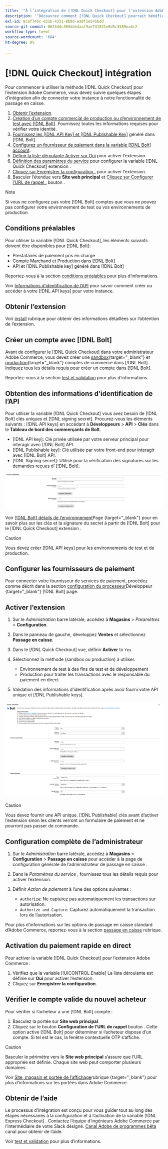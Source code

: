 ```yaml
---
title: '"À l’intégration de [!DNL Quick Checkout] pour l’extension Adobe Commerce"'
description: '"Découvrez comment [!DNL Quick Checkout] pourrait bénéficier à votre instance Adobe Commerce et comment intégrer et configurer l’extension avec succès."'
exl-id: 8caf746c-e31b-4331-8b0d-ea0f1e545bdd
source-git-commit: 0624ddc369ddedaaf9ae741831e0d5c5589ea4c2
workflow-type: tm+mt
source-wordcount: '684'
ht-degree: 0%

---
```


# [!DNL Quick Checkout] intégration

Pour commencer à utiliser la méthode [!DNL Quick Checkout] pour l’extension Adobe Commerce, vous devez suivre quelques étapes d’intégration afin de connecter votre instance à notre fonctionnalité de passage en caisse.

1. [Obtenir l’extension](#get-extension).
1. [Création d’un compte commercial de production ou d’environnement de test avec [!DNL Bolt]](#create-account-with-bolt). Fournissez toutes les informations requises pour vérifier votre identité.
1. [Fournissez les [!DNL API Key] et [!DNL Publishable Key]](#obtain-api-credentials) généré dans [!DNL Bolt].
1. [Configurez un fournisseur de paiement dans la variable [!DNL Bolt] account](#configure-payment-providers).
1. [Définir la liste déroulante Activer sur Oui](#enable-extension) pour activer l’extension.
1. [Définition des paramètres du service](#complete-admin-configuration) pour configurer la variable [!DNL Quick Checkout] extension .
1. [Cliquez sur Enregistrer la configuration .](#enable-live-quick-checkout) pour activer l’extension.
1. Basculer l’étendue vers **Site web principal** et [Cliquez sur Configurer l’URL de rappel .](#check-shopper-valid-account) bouton .

>[!NOTE]
>
> Si vous ne configurez pas votre [!DNL Bolt] comptes que vous ne pouvez pas configurer votre environnement de test ou vos environnements de production.

## Conditions préalables

Pour utiliser la variable [!DNL Quick Checkout], les éléments suivants doivent être disponibles pour [!DNL Bolt]:

- Prestataires de paiement pris en charge
- Compte Marchand et Production dans [!DNL Bolt]
- API et [!DNL Publishable key] généré dans [!DNL Bolt]

Reportez-vous à la section [conditions préalables](../quick-checkout/prerequisites.md) pour plus d’informations.

Voir [Informations d’identification de l’API](#obtain-api-credentials) pour savoir comment créer ou accéder à votre [!DNL API keys] pour votre instance.

## Obtenir l’extension

Voir [install](../quick-checkout/install.md) rubrique pour obtenir des informations détaillées sur l’obtention de l’extension.

## Créer un compte avec [!DNL Bolt]

Avant de configurer le [!DNL Quick Checkout] dans votre administrateur Adobe Commerce, vous devez créer une [sandbox](https://merchant-sandbox.bolt.com/register){target=&quot;_blank&quot;} et [production](https://merchant.bolt.com/register){target=&quot;_blank&quot;} comptes de commerce dans [!DNL Bolt]. Indiquez tous les détails requis pour créer un compte dans [!DNL Bolt].

Reportez-vous à la section [test et validation](../quick-checkout/testing.md) pour plus d’informations.

## Obtention des informations d’identification de l’API

Pour utiliser la variable [!DNL Quick Checkout] vous avez besoin de [!DNL Bolt] clés uniques et [!DNL signing secret]. Procurez-vous les éléments suivants : [!DNL API keys] en accédant à **Développeurs** > **API** > **Clés** dans le **Tableau de bord des commerçants de Bolt**.

- [!DNL API key]: Clé privée utilisée par votre serveur principal pour interagir avec [!DNL Bolt] API.
- [!DNL Publishable key]: Clé utilisée par votre front-end pour interagir avec [!DNL Bolt] API.
- [!DNL Signing secret]: Utilisé pour la vérification des signatures sur les demandes reçues d’ [!DNL Bolt].

![Passage en caisse rapide](assets/account-credentials.png)

Voir [[!DNL Bolt] détails de l’environnement](https://help.bolt.com/developers/references/environment-details/#about-keys)Page {target=&quot;_blank&quot;} pour en savoir plus sur les clés et la signature du secret à partir de [!DNL Bolt] pour le [!DNL Quick Checkout] extension .

>[!CAUTION]
>
> Vous devez créer [!DNL API keys] pour les environnements de test et de production.

## Configurer les fournisseurs de paiement

Pour connecter votre fournisseur de services de paiement, procédez comme décrit dans la section [configuration du processeur](https://help.bolt.com/integrations/adobe-quick-checkout/set-up/)Développeur {target=&quot;_blank&quot;} [!DNL Bolt] page.

## Activer l’extension

1. Sur le _Administration_ barre latérale, accédez à **Magasins** > _Paramètres_ > **Configuration**.
1. Dans le panneau de gauche, développez **Ventes** et sélectionnez **Passage en caisse**.
1. Dans le [!DNL Quick Checkout] vue, définir **Activer** to `Yes`.
1. Sélectionnez la méthode (sandbox ou production) à utiliser.

   - Environnement de test à des fins de test et de développement
   - Production pour traiter les transactions avec le responsable du paiement en direct

1. Validation des informations d’identification après avoir fourni votre API unique et [!DNL Publishable keys].

![Passage en caisse rapide](assets/extension-view.png)

>[!CAUTION]
>
> Vous devez fournir une API unique. [!DNL Publishable] clés avant d’activer l’extension sinon les clients verront un formulaire de paiement et ne pourront pas passer de commande.

## Configuration complète de l’administrateur

1. Sur le _Administration_ barre latérale, accédez à **Magasins** > **Configuration** > **Passage en caisse** pour accéder à la page de configuration générale de l’administrateur de passage en caisse .
1. Dans le _Paramètres du service_ , fournissez tous les détails requis pour activer l’extension.
1. Définir _Action de paiement_ à l’une des options suivantes :

   - `Authorize`: Ne capturez pas automatiquement les transactions sur autorisation.
   - `Authorize and Capture`: Capturez automatiquement la transaction lors de l’autorisation.

Pour plus d’informations sur les options de passage en caisse standard d’Adobe Commerce, reportez-vous à la section [passage en caisse](https://docs.magento.com/user-guide/configuration/sales/checkout.html) rubrique.

## Activation du paiement rapide en direct

Pour activer la variable [!DNL Quick Checkout] pour l’extension Adobe Commerce :

1. Vérifiez que la variable [!UICONTROL Enable] La liste déroulante est définie sur **Oui** pour activer l’extension.
1. Cliquez sur **Enregistrer la configuration**.

## Vérifier le compte valide du nouvel acheteur

Pour vérifier si l’acheteur a une [!DNL Bolt] compte :

1. Basculez la portée sur **Site web principal**.
1. Cliquez sur le bouton **Configuration de l’URL de rappel** bouton . Cette option active [!DNL Bolt] pour déterminer si l’acheteur dispose d’un compte. Si tel est le cas, la fenêtre contextuelle OTP s’affiche.

>[!CAUTION]
>
> Basculer le périmètre vers le **Site web principal** s’assure que l’URL appropriée est définie. Chaque site web peut comporter plusieurs domaines.

Voir [Site, magasin et portée de l’affichage](https://experienceleague.adobe.com/docs/commerce-admin/start/setup/websites-stores-views.html#scope-settings)rubrique {target=&quot;_blank&quot;} pour plus d’informations sur les portées dans Adobe Commerce.

## Obtenir de l’aide

Le processus d’intégration est conçu pour vous guider tout au long des étapes nécessaires à la configuration et à l’activation de la variable [!DNL Express Checkout] . Contactez l’équipe d’ingénieurs Adobe Commerce par l’intermédiaire de votre Slack désigné. [Canal Adobe de programmes bêta](http://adobe-beta-programs.slack.com/) canal pour obtenir de l’aide.

Voir [test et validation](../quick-checkout/testing.md) pour plus d’informations.
